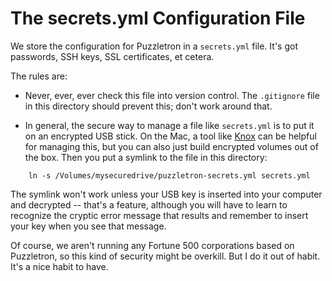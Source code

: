 # The secrets.yml Configuration File

We store the configuration for Puzzletron in a `secrets.yml`
file. It's got passwords, SSH keys, SSL certificates, et cetera.

The rules are:

* Never, ever, ever check this file into version control. The `.gitignore` file
  in this directory should prevent this; don't work around that.

* In general, the secure way to manage a file like `secrets.yml` is to put it
  on an encrypted USB stick. On the Mac, a tool like
  [Knox](https://agilebits.com/knox) can be helpful for managing this,
  but you can also just build encrypted volumes out of the box. Then
  you put a symlink to the file in this directory:

```shell
    ln -s /Volumes/mysecuredrive/puzzletron-secrets.yml secrets.yml
```

The symlink won't work unless your USB key is inserted into your
computer and decrypted -- that's a feature, although you will have to
learn to recognize the cryptic error message that results and remember
to insert your key when you see that message.

Of course, we aren't running any Fortune 500 corporations based on
Puzzletron, so this kind of security might be overkill. But I do it
out of habit. It's a nice habit to have.


